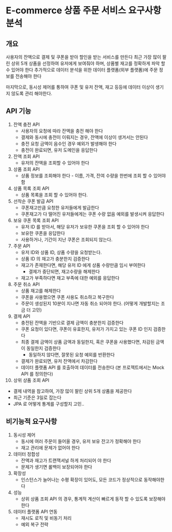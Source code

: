 # E-commerce 상품 주문 서비스 요구사항 분석

## 개요
사용자의 잔액으로 결제 및 쿠폰을 받아 할인을 받는 서비스를 만든다
최근 가장 많이 팔린 상위 5개 상품을 선정하여 유저에게 보여줘야 하며, 상품별 재고를 정확하게 파악 할 수 있어야 한다
추가적으로 데이터 분석을 위한 데이터 플랫폼(외부 플랫폼)에 주문 정보를 전송해야 한다

마지막으로, 동시성 제어를 통하여 쿠폰 및 유저 잔액, 재고 등등에 데이터 이상이 생기지 않도록 관리 해야한다.

## API 기능
1. 잔액 충전 API
   - 사용자의 요청에 따라 잔액을 충전 해야 한다
   - 결제와 동시에 충전이 이뤄지는 경우, 잔액에 이상이 생겨서는 안된다
   - 충전 요청 금액이 음수인 경우 예외가 발생해야 한다
   - 충전이 완료되면, 유저 도메인을 응답한다
2. 잔액 조회 API
    - 유저의 잔액을 조회할 수 있어야 한다
3. 상품 조회 API
   - 상품 정보를 조회해야 한다 - 이름, 가격, 잔여 수량을 한번에 조회 할 수 있어야 함
4. 상품 목록 조회 API
   - 상품 목록을 조회 할 수 있어야 한다.
5. 선착순 쿠폰 발급 API
   - 쿠폰재고만큼 요청한 유저들에게 발급한다
   - 쿠폰재고가 다 떨어진 유저들에게는 쿠폰 수량 없음 예외를 발생시켜 응답한다
6. 보유 쿠폰 목록 조회 API
   - 유저 ID 를 받아서, 해당 유저가 보유한 쿠폰을 조회 할 수 있어야 한다
   - 보유한 쿠폰을 응답한다
   - 사용하거나, 기간이 지난 쿠폰은 조회되지 않는다.
7. 주문 API
   - 유저 ID와 상품 ID, 상품 수량을 요청받는다.
   - 상품 ID 의 재고가 충분한지 검증한다
   - 재고가 존재한다면, 해당 유저 ID 에게 상품 수량만큼 임시 부여한다
     - 결제가 중단되면, 재고수량을 해제한다
   - 재고가 부족하다면 재고 부족에 대한 예외를 응답한다
8. 주문 취소 API
   - 상품 재고를 해제한다
   - 쿠폰을 사용했으면 쿠폰 사용도 취소하고 복구한다
   - 주문이 생성된지 10분이 지나면 자동 취소 되어야 한다. (어떻게 개발할지는 조금 더 고민)
9. 결제 API
   - 충전된 잔액을 기반으로 결제 금액이 충분한지 검증한다
   - 쿠폰 요청이 있다면, 쿠폰이 유효한지, 유저가 가지고 있는 쿠폰 ID 인지 검증한다
   - 최종 결제 금액이 상품 금액과 동일한지, 혹은 쿠폰을 사용했다면, 차감된 금액이 동일한지 검증한다
     - 동일하지 않다면, 잘못된 요청 예외를 반환한다
   - 결제가 완료되면, 유저 잔액에서 차감한다
   - 데이터 플랫폼 API 를 호출하여 데이터를 전송한다 (본 프로젝트에서는 Mock API 를 정의한다)
10. 상위 상품 조회 API
   - 결제 내역을 참고하여, 가장 많이 팔린 상위 5개 상품을 제공한다
   - 최근 기준은 3일로 잡는다
   - JPA 로 어떻게 통계를 구성할지 고민..


## 비기능적 요구사항
1. 동시성 제어
   - 동시에 여러 주문이 들어올 경우, 유저 보유 잔고가 정확해야 한다
   - 재고 관리에 문제가 없어야 한다
2. 데이터 정합성
   - 잔액과 재고가 트랜잭셔널 하게 처리되어 야 한다
   - 문제가 생기면 롤백이 보장되어야 한다
3. 확장성
   - 인스턴스가 늘어나는 수평 확장이 있어도, 모든 코드가 정상적으로 동작해야한다
4. 성능
   - 상위 상품 조회 API 의 경우, 통계적 계산이 빠르게 동작 할 수 있도록 보장해야한다
5. 데이터 플랫폼 API 연동
   - 재시도 로직 및 비동기 처리
   - 예외 복구 전략

